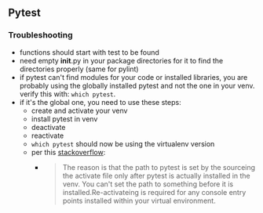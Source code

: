 ## Pytest
### Troubleshooting
- functions should start with test to be found 
- need empty __init__.py in your package directories for it to find the directories properly (same for pylint)
- if pytest can't find modules for your code or installed libraries, you are probably using the globally installed pytest and not the one in your venv. verify this with: `which pytest`. 
- if it's the global one, you need to use these steps: 
  - create and activate your venv
  - install pytest in venv
  - deactivate
  - reactivate 
  - `which pytest` should now be using the virtualenv version 
  - per this [stackoverflow](https://stackoverflow.com/questions/35045038/how-do-i-use-pytest-with-virtualenv):
    - > The reason is that the path to pytest is set by the sourceing the activate file only after pytest is actually installed in the venv. You can't set the path to something before it is installed.Re-activateing is required for any console entry points installed within your virtual environment.
